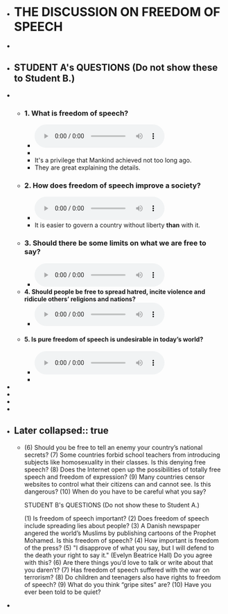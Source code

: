 - # THE DISCUSSION ON FREEDOM OF SPEECH
-
- ## STUDENT A's QUESTIONS (Do not show these to Student B.)
-
	- ### 1. What is freedom of speech?
		- ![2022-09-05-19-44-44.mp3](../assets/2022-09-05-19-44-44.mp3)
		-
		- It's a privilege that Mankind achieved not too long ago.
		- They are great explaining the details.
	- ### 2. How does freedom of speech improve a society?
		- ![2022-09-05-19-52-25.mp3](../assets/2022-09-05-19-52-25.mp3)
		- It is easier to govern a country without liberty **than** with it.
	- ### 3. Should there be some limits on what we are free to say?
		- ![2022-09-05-19-59-07.mp3](../assets/2022-09-05-19-59-07.mp3)
	- **4. Should people be free to spread hatred, incite violence and ridicule others’ religions and nations?**
		- ![2022-09-13-13-44-09.mp3](../assets/2022-09-13-13-44-09.mp3)
	- #### 5. Is pure freedom of speech is undesirable in today’s world?
		- ![2022-09-15-14-58-05.mp3](../assets/2022-09-15-14-58-05.mp3)
		-
-
-
-
-
- Later
  collapsed:: true
	-
	- (6)	Should you be free to tell an enemy your country’s national secrets?
	  (7)	Some countries forbid school teachers from introducing subjects like homosexuality in their classes. Is this denying free speech?
	  (8)	Does the Internet open up the possibilities of totally free speech and freedom of expression?
	  (9)	Many countries censor websites to control what their citizens can and cannot see. Is this dangerous?
	  (10)	When do you have to be careful what you say?
	  
	  
	  
	  
	  
	  STUDENT B's QUESTIONS (Do not show these to Student A.)
	  
	  (1)	Is freedom of speech important?
	  (2)	Does freedom of speech include spreading lies about people?
	  (3)	A Danish newspaper angered the world’s Muslims by publishing cartoons of the Prophet Mohamed. Is this freedom of speech?
	  (4)	How important is freedom of the press?
	  (5)	"I disapprove of what you say, but I will defend to the death your right to say it." (Evelyn Beatrice Hall) Do you agree with this?
	  (6)	Are there things you’d love to talk or write about that you daren’t?
	  (7)	Has freedom of speech suffered with the war on terrorism?
	  (8)	Do children and teenagers also have rights to freedom of speech?
	  (9)	What do you think “gripe sites” are?
	  (10)	Have you ever been told to be quiet?
-
